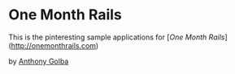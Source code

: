 # One Month Rails

This is the pinteresting sample applications for 
[*One Month Rails*] (http://onemonthrails.com)

by [Anthony Golba](http://google.com)
